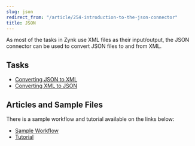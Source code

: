 ```yaml
---
slug: json
redirect_from: "/article/254-introduction-to-the-json-connector"
title: JSON
---
```

As most of the tasks in Zynk use XML files as their input/output, the JSON connector can be used to convert JSON files to and from XML.

## Tasks
- [Converting JSON to XML](converting-json-to-xml)
- [Converting XML to JSON](converting-xml-to-json)


## Articles and Sample Files
There is a sample workflow and tutorial available on the links below:

- [Sample Workflow](https://github.com/zynksoftware/samples/tree/master/Integration%20Samples/JSON%20Example)
- [Tutorial](255-converting-json-to-xml)

